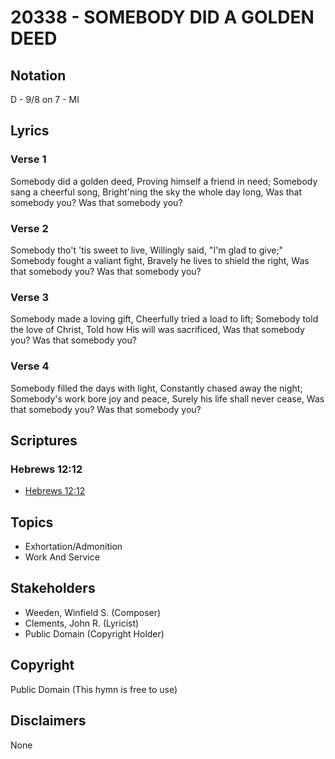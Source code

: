 # 20338 - SOMEBODY DID A GOLDEN DEED

## Notation

D - 9/8 on 7 - MI

## Lyrics

### Verse 1

Somebody did a golden deed, Proving himself a friend in need; Somebody sang a cheerful song, Bright'ning the sky the whole day long, Was that somebody you?  Was that somebody you?

### Verse 2

Somebody tho't 'tis sweet to live, Willingly said, "I'm glad to give;" Somebody fought a valiant fight, Bravely he lives to shield the right, Was that somebody you?  Was that somebody you?

### Verse 3

Somebody made a loving gift, Cheerfully tried a load to lift; Somebody told the love of Christ, Told how His will was sacrificed, Was that somebody you?  Was that somebody you?

### Verse 4

Somebody filled the days with light, Constantly chased away the night; Somebody's work bore joy and peace, Surely his life shall never cease, Was that somebody you?  Was that somebody you?


## Scriptures

### Hebrews 12:12

- [Hebrews 12:12](https://www.biblegateway.com/passage/?search=Hebrews%2012%3A12)


## Topics

- Exhortation/Admonition
- Work And Service

## Stakeholders

- Weeden, Winfield S. (Composer)
- Clements, John R. (Lyricist)
- Public Domain (Copyright Holder)

## Copyright

Public Domain
(This hymn is free to use)

## Disclaimers

None

